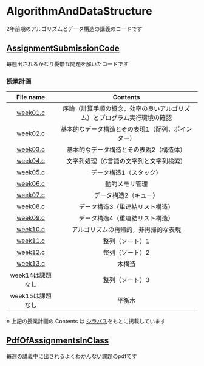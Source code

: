 # AlgorithmAndDataStructure
2年前期のアルゴリズムとデータ構造の講義のコードです

## [AssignmentSubmissionCode](https://github.com/ryusuke920/tex/blob/main/%E6%AF%8E%E6%97%A5%E5%BE%AE%E5%88%86%E6%96%B9%E7%A8%8B%E5%BC%8F/problem/day_1.pdf)
毎週出されるかなり憂鬱な問題を解いたコードです

### 授業計画
|File name|Contents|
|:--:|:--:|
|[week01.c](https://github.com/ryusuke920/AlgorithmAndDataStructure/blob/main/AssignmentSubmissionCode/week01.c)|序論（計算手順の概念，効率の良いアルゴリズム）とプログラム実行環境の確認|
|[week02.c](https://github.com/ryusuke920/AlgorithmAndDataStructure/blob/main/AssignmentSubmissionCode/week02.c)|基本的なデータ構造とその表現1（配列，ポインター）|
|[week03.c](https://github.com/ryusuke920/AlgorithmAndDataStructure/blob/main/AssignmentSubmissionCode/week03.c)|基本的なデータ構造とその表現2（構造体）|
|[week04.c](https://github.com/ryusuke920/AlgorithmAndDataStructure/blob/main/AssignmentSubmissionCode/week04.c)|文字列処理（C言語の文字列と文字列検索）|
|[week05.c](https://github.com/ryusuke920/AlgorithmAndDataStructure/blob/main/AssignmentSubmissionCode/week05.c)|データ構造1（スタック）|
|[week06.c](https://github.com/ryusuke920/AlgorithmAndDataStructure/blob/main/AssignmentSubmissionCode/week06.c)|動的メモリ管理|
|[week07.c](https://github.com/ryusuke920/AlgorithmAndDataStructure/blob/main/AssignmentSubmissionCode/week07.c)|データ構造2（キュー）|
|[week08.c](https://github.com/ryusuke920/AlgorithmAndDataStructure/blob/main/AssignmentSubmissionCode/week08.c)|データ構造3（単連結リスト構造）|
|[week09.c](https://github.com/ryusuke920/AlgorithmAndDataStructure/blob/main/AssignmentSubmissionCode/week09.c)|データ構造4（重連結リスト構造）|
|[week10.c](https://github.com/ryusuke920/AlgorithmAndDataStructure/blob/main/AssignmentSubmissionCode/week10.c)|アルゴリズムの再帰的，非再帰的な表現|
|[week11.c](https://github.com/ryusuke920/AlgorithmAndDataStructure/blob/main/AssignmentSubmissionCode/week11.c)|整列（ソート）1|
|[week12.c](https://github.com/ryusuke920/AlgorithmAndDataStructure/blob/main/AssignmentSubmissionCode/week12.c)|整列（ソート）2|
|[week13.c](https://github.com/ryusuke920/AlgorithmAndDataStructure/blob/main/AssignmentSubmissionCode/week13.c)|木構造|
|week14は課題なし|整列（ソート）3|
|week15は課題なし|平衡木|  

※ 上記の授業計画の Contents は
[シラバス](https://student.fun.ac.jp/up/faces/up/km/pKms0804A.jsp?sanshoTblFlg=1&nendo=2020&jugyoCd=112101)をもとに掲載しています

## [PdfOfAssignmentsInClass](https://github.com/ryusuke920/AlgorithmAndDataStructure/tree/main/PdfOfAssignmentsInClass)
毎週の講義中に出されるよくわかんない課題のpdfです
